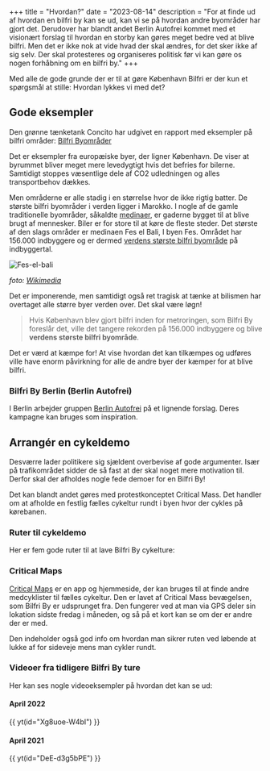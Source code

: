 +++
title = "Hvordan?"
date = "2023-08-14"
description = "For at finde ud af hvordan en bilfri by kan se ud, kan vi se på hvordan andre byområder har gjort det. Derudover har blandt andet Berlin Autofrei kommet med et visionært forslag til hvordan en storby kan gøres meget bedre ved at blive bilfri. Men det er ikke nok at vide hvad der skal ændres, for det sker ikke af sig selv. Der skal protesteres og organiseres politisk før vi kan gøre os nogen forhåbning om en bilfri by."
+++

Med alle de gode grunde der er til at gøre København Bilfri er der kun et spørgsmål at stille: Hvordan lykkes vi med det?

## Gode eksempler
Den grønne tænketank Concito har udgivet en rapport med eksempler på bilfri områder:
[Bilfri Byområder](https://concito.dk/udgivelser/bilfrie-byomraader)

Det er eksempler fra europæiske byer, der ligner København. De viser at byrummet bliver meget mere levedygtigt hvis det befries for bilerne. Samtidigt stoppes væsentlige dele af CO2 udledningen og alles transportbehov dækkes.

Men områderne er alle stadig i en størrelse hvor de ikke rigtig batter. De største bilfri byområder i verden ligger i Marokko. I nogle af de gamle traditionelle byområder, såkaldte [medinaer](https://da.wikipedia.org/wiki/Medina_(bydel)), er gaderne bygget til at blive brugt af mennesker. Biler er for store til at køre de fleste steder. Det største af den slags områder er medinaen Fes el Bali, I byen Fes. Området har 156.000 indbyggere og er dermed [verdens største bilfri byområde](https://en.wikipedia.org/wiki/List_of_car-free_places) på indbyggertal.

![Fes-el-bali](/img/fes-el-bali.jpg)

*foto: [Wikimedia](https://commons.wikimedia.org/wiki/File:Fes-el-Bali_(Old_Medina),_Fes_(6218470592).jpg)*

Det er imponerende, men samtidigt også ret tragisk at tænke at bilismen har overtaget alle større byer verden over. Det skal være løgn!
> Hvis København blev gjort bilfri inden for metroringen, som Bilfri By foreslår det, ville det tangere rekorden på 156.000 indbyggere og blive **verdens største bilfri byområde**.

Det er værd at kæmpe for! At vise hvordan det kan tilkæmpes og udføres ville have enorm påvirkning for alle de andre byer der kæmper for at blive bilfri.

### Bilfri By Berlin (Berlin Autofrei)

I Berlin arbejder gruppen [Berlin Autofrei](https://volksentscheid-berlin-autofrei.de/wie.php?lang=en) på et lignende forslag. Deres kampagne kan bruges som inspiration.

## Arrangér en cykeldemo
Desværre lader politikere sig sjældent overbevise af gode argumenter. Især på trafikområdet sidder de så fast at der skal noget mere motivation til. Derfor skal der afholdes nogle fede demoer for en Bilfri By!

Det kan blandt andet gøres med protestkonceptet Critical Mass. Det handler om at afholde en festlig fælles cykeltur rundt i byen hvor der cykles på kørebanen.

### Ruter til cykeldemo

Her er fem gode ruter til at lave Bilfri By cykelture:

<div id="map">

<script type="text/javascript" src="/routes/route1.js"></script>
<script type="text/javascript" src="/routes/route2.js"></script>
<script type="text/javascript" src="/routes/route3.js"></script>
<script type="text/javascript" src="/routes/route4.js"></script>
<script type="text/javascript" src="/routes/route5.js"></script>
<script type="text/javascript" src="/routes/map.js"></script>

</div>


### Critical Maps

[Critical Maps](https://www.criticalmaps.net/map#12/55.6935/12.6037) er en app og hjemmeside, der kan bruges til at finde andre medcyklister til fælles cykeltur. Den er lavet af Critical Mass bevægelsen, som Bilfri By er udsprunget fra. Den fungerer ved at man via GPS deler sin lokation sidste fredag i måneden, og så på et kort kan se om der er andre der er med.

Den indeholder også god info om hvordan man sikrer ruten ved løbende at lukke af for sideveje mens man cykler rundt.

### Videoer fra tidligere Bilfri By ture

Her kan ses nogle videoeksempler på hvordan det kan se ud:

#### April 2022
{{ yt(id="Xg8uoe-W4bI") }}

#### April 2021
{{ yt(id="DeE-d3g5bPE") }}

